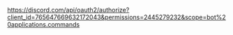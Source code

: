 https://discord.com/api/oauth2/authorize?client_id=765647669632172043&permissions=2445279232&scope=bot%20applications.commands